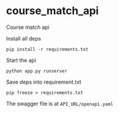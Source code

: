 # course_match_api
Course match api

Install all deps
```
pip install -r requirements.txt
```

Start the api
```
python app.py runserver
```

Save deps into requirement.txt
```commandline
pip freeze > requirements.txt
```

The swagger file is at ``API_URL/openapi.yaml`` 
